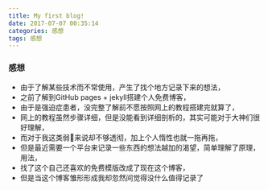 ```yaml
---
title: My first blog!
date: 2017-07-07 00:35:14
categories: 感想
tags: 感想
---
```


### 感想
* 由于了解某些技术而不常使用，产生了找个地方记录下来的想法，
* 之前了解到GitHub pages + jekyll搭建个人免费博客，  
* 由于是强迫症患者，没完整了解前不愿按照网上的教程搭建完就算了，  
* 网上的教程虽然步骤详细，但是没能看到详细剖析的，其实可能对于大神们很好理解，  
* 而对于我这类弱🐔来说却不够透彻，加上个人惰性也就一拖再拖，  
* 但是最近需要一个平台来记录一些东西的想法越加的渴望，简单理解了原理，用法，  
* 找了这个自己还喜欢的免费模版改成了现在这个博客，  
* 但是当这个博客雏形形成我却忽然间觉得没什么值得记录了  
